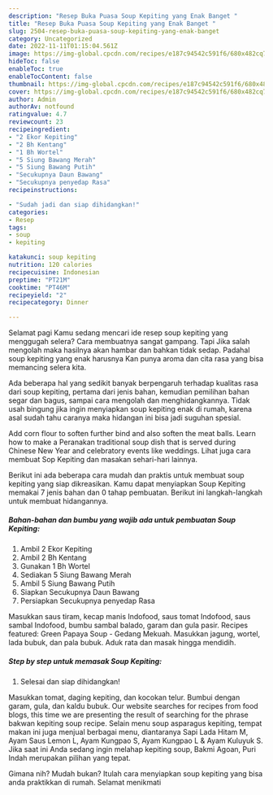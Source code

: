 ```yaml
---
description: "Resep Buka Puasa Soup Kepiting yang Enak Banget "
title: "Resep Buka Puasa Soup Kepiting yang Enak Banget "
slug: 2504-resep-buka-puasa-soup-kepiting-yang-enak-banget
category: Uncategorized
date: 2022-11-11T01:15:04.561Z
image: https://img-global.cpcdn.com/recipes/e187c94542c591f6/680x482cq70/soup-kepiting-foto-resep-utama.jpg
hideToc: false
enableToc: true
enableTocContent: false
thumbnail: https://img-global.cpcdn.com/recipes/e187c94542c591f6/680x482cq70/soup-kepiting-foto-resep-utama.jpg
cover: https://img-global.cpcdn.com/recipes/e187c94542c591f6/680x482cq70/soup-kepiting-foto-resep-utama.jpg
author: Admin
authorAv: notfound
ratingvalue: 4.7
reviewcount: 23
recipeingredient:
- "2 Ekor Kepiting"
- "2 Bh Kentang"
- "1 Bh Wortel"
- "5 Siung Bawang Merah"
- "5 Siung Bawang Putih"
- "Secukupnya Daun Bawang"
- "Secukupnya penyedap Rasa"
recipeinstructions:

- "Sudah jadi dan siap dihidangkan!"
categories:
- Resep
tags:
- soup
- kepiting

katakunci: soup kepiting 
nutrition: 120 calories
recipecuisine: Indonesian
preptime: "PT21M"
cooktime: "PT46M"
recipeyield: "2"
recipecategory: Dinner

---
```



Selamat pagi Kamu sedang mencari ide resep soup kepiting yang menggugah selera? Cara membuatnya sangat gampang. Tapi Jika salah mengolah maka hasilnya akan hambar dan bahkan tidak sedap. Padahal soup kepiting yang enak harusnya Kan punya aroma dan cita rasa yang bisa memancing selera kita.


Ada beberapa hal yang sedikit banyak berpengaruh terhadap kualitas rasa dari soup kepiting, pertama dari jenis bahan, kemudian pemilihan bahan segar dan bagus, sampai cara mengolah dan menghidangkannya. Tidak usah bingung jika ingin menyiapkan soup kepiting enak di rumah, karena asal sudah tahu caranya maka hidangan ini bisa jadi suguhan spesial.

Add corn flour to soften further bind and also soften the meat balls. Learn how to make a Peranakan traditional soup dish that is served during Chinese New Year and celebratory events like weddings. Lihat juga cara membuat Sop Kepiting dan masakan sehari-hari lainnya.


Berikut ini ada beberapa cara mudah dan praktis untuk membuat soup kepiting yang siap dikreasikan. Kamu dapat menyiapkan Soup Kepiting memakai 7 jenis bahan dan 0 tahap pembuatan. Berikut ini langkah-langkah untuk membuat hidangannya.

<!--inarticleads1-->

##### Bahan-bahan dan bumbu yang wajib ada untuk pembuatan Soup Kepiting:

1. Ambil 2 Ekor Kepiting
1. Ambil 2 Bh Kentang
1. Gunakan 1 Bh Wortel
1. Sediakan 5 Siung Bawang Merah
1. Ambil 5 Siung Bawang Putih
1. Siapkan Secukupnya Daun Bawang
1. Persiapkan Secukupnya penyedap Rasa


Masukkan saus tiram, kecap manis Indofood, saus tomat Indofood, saus sambal Indofood, bumbu sambal balado, garam dan gula pasir. Recipes featured: Green Papaya Soup - Gedang Mekuah. Masukkan jagung, wortel, lada bubuk, dan pala bubuk. Aduk rata dan masak hingga mendidih. 

<!--inarticleads2-->

##### Step by step untuk memasak Soup Kepiting:


1. Selesai dan siap dihidangkan!

Masukkan tomat, daging kepiting, dan kocokan telur. Bumbui dengan garam, gula, dan kaldu bubuk. Our website searches for recipes from food blogs, this time we are presenting the result of searching for the phrase bakwan kepiting soup recipe. Selain menu soup asparagus kepiting, tempat makan ini juga menjual berbagai menu, diantaranya Sapi Lada Hitam M, Ayam Saus Lemon L, Ayam Kungpao S, Ayam Kungpao L &amp; Ayam Kuluyuk S. Jika saat ini Anda sedang ingin melahap kepiting soup, Bakmi Agoan, Puri Indah merupakan pilihan yang tepat. 

Gimana nih? Mudah bukan? Itulah cara menyiapkan soup kepiting yang bisa anda praktikkan di rumah. Selamat menikmati
